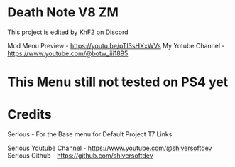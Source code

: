 
# Death Note V8 ZM 
This project is edited by KhF2 on Discord

Mod Menu Preview - https://youtu.be/pTl3sHXxWVs
My Yotube Channel - https://www.youtube.com/@botw_iii1895


# This Menu still not tested on PS4 yet

# Credits
Serious - For the Base menu for Default Project T7
Links:

Serious Youtube Channel - https://www.youtube.com/@shiversoftdev
Serious Github - https://github.com/shiversoftdev
